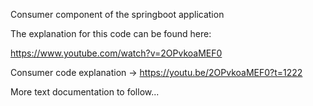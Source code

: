 Consumer component of the springboot application 

The explanation for this code can be found here: 

https://www.youtube.com/watch?v=2OPvkoaMEF0

Consumer code explanation -> https://youtu.be/2OPvkoaMEF0?t=1222

More text documentation to follow...